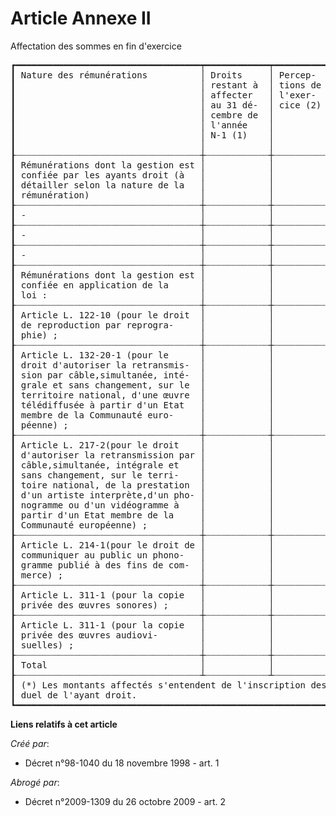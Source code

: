 # Article Annexe II

Affectation des sommes en fin d'exercice

<pre>
┏━━━━━━━━━━━━━━━━━━━━━━━━━━━━━━━━━━━┯━━━━━━━━━━━━┯━━━━━━━━━━━┯━━━━━━━━━┯━━━━━━━━━━┯━━━━━━━━━━━━━┯━━━━━━━━━━━┯━━━━━━━━━━━━━━━┓
┃ Nature des rémunérations          │ Droits     │ Percep-   │ Prélè-  │ Montants │ Montants    │ Montants  │ Droits res-   ┃
┃                                   │ restant à  │ tions de  │ vements │ affec-   │ affectés à  │ affectés  │ tant à effec- ┃
┃                                   │ affecter   │ l'exer-   │ pour la │ tés(art. │ des œuvres  │ aux       │ tuer au 31    ┃
┃                                   │ au 31 dé-  │ cice (2)  │ gestion │ L.       │ sociales ou │ ayants    │ décembre de   ┃
┃                                   │ cembre de  │           │ (3)     │ 321-9)   │ culturelles │ droit(*)  │ l'année N (7) ┃
┃                                   │ l'année    │           │         │ (4)      │ (5)         │ (6)       │ = (1) + (2) - ┃
┃                                   │ N-1 (1)    │           │         │          │             │           │ (3 + 4 +5 +   ┃
┃                                   │            │           │         │          │             │           │ 6)            ┃
┠┈┈┈┈┈┈┈┈┈┈┈┈┈┈┈┈┈┈┈┈┈┈┈┈┈┈┈┈┈┈┈┈┈┈┈┼┈┈┈┈┈┈┈┈┈┈┈┈┼┈┈┈┈┈┈┈┈┈┈┈┼┈┈┈┈┈┈┈┈┈┼┈┈┈┈┈┈┈┈┈┈┼┈┈┈┈┈┈┈┈┈┈┈┈┈┼┈┈┈┈┈┈┈┈┈┈┈┼┈┈┈┈┈┈┈┈┈┈┈┈┈┈┈┨
┃ Rémunérations dont la gestion est │            │           │         │          │             │           │               ┃
┃ confiée par les ayants droit (à   │            │           │         │          │             │           │               ┃
┃ détailler selon la nature de la   │            │           │         │          │             │           │               ┃
┃ rémunération)                     │            │           │         │          │             │           │               ┃
┠┈┈┈┈┈┈┈┈┈┈┈┈┈┈┈┈┈┈┈┈┈┈┈┈┈┈┈┈┈┈┈┈┈┈┈┼┈┈┈┈┈┈┈┈┈┈┈┈┼┈┈┈┈┈┈┈┈┈┈┈┼┈┈┈┈┈┈┈┈┈┼┈┈┈┈┈┈┈┈┈┈┼┈┈┈┈┈┈┈┈┈┈┈┈┈┼┈┈┈┈┈┈┈┈┈┈┈┼┈┈┈┈┈┈┈┈┈┈┈┈┈┈┈┨
┃ -                                 │            │           │         │          │             │           │               ┃
┠┈┈┈┈┈┈┈┈┈┈┈┈┈┈┈┈┈┈┈┈┈┈┈┈┈┈┈┈┈┈┈┈┈┈┈┼┈┈┈┈┈┈┈┈┈┈┈┈┼┈┈┈┈┈┈┈┈┈┈┈┼┈┈┈┈┈┈┈┈┈┼┈┈┈┈┈┈┈┈┈┈┼┈┈┈┈┈┈┈┈┈┈┈┈┈┼┈┈┈┈┈┈┈┈┈┈┈┼┈┈┈┈┈┈┈┈┈┈┈┈┈┈┈┨
┃ -                                 │            │           │         │          │             │           │               ┃
┠┈┈┈┈┈┈┈┈┈┈┈┈┈┈┈┈┈┈┈┈┈┈┈┈┈┈┈┈┈┈┈┈┈┈┈┼┈┈┈┈┈┈┈┈┈┈┈┈┼┈┈┈┈┈┈┈┈┈┈┈┼┈┈┈┈┈┈┈┈┈┼┈┈┈┈┈┈┈┈┈┈┼┈┈┈┈┈┈┈┈┈┈┈┈┈┼┈┈┈┈┈┈┈┈┈┈┈┼┈┈┈┈┈┈┈┈┈┈┈┈┈┈┈┨
┃ -                                 │            │           │         │          │             │           │               ┃
┠┈┈┈┈┈┈┈┈┈┈┈┈┈┈┈┈┈┈┈┈┈┈┈┈┈┈┈┈┈┈┈┈┈┈┈┼┈┈┈┈┈┈┈┈┈┈┈┈┼┈┈┈┈┈┈┈┈┈┈┈┼┈┈┈┈┈┈┈┈┈┼┈┈┈┈┈┈┈┈┈┈┼┈┈┈┈┈┈┈┈┈┈┈┈┈┼┈┈┈┈┈┈┈┈┈┈┈┼┈┈┈┈┈┈┈┈┈┈┈┈┈┈┈┨
┃ Rémunérations dont la gestion est │            │           │         │          │             │           │               ┃
┃ confiée en application de la      │            │           │         │          │             │           │               ┃
┃ loi :                             │            │           │         │          │             │           │               ┃
┠┈┈┈┈┈┈┈┈┈┈┈┈┈┈┈┈┈┈┈┈┈┈┈┈┈┈┈┈┈┈┈┈┈┈┈┼┈┈┈┈┈┈┈┈┈┈┈┈┼┈┈┈┈┈┈┈┈┈┈┈┼┈┈┈┈┈┈┈┈┈┼┈┈┈┈┈┈┈┈┈┈┼┈┈┈┈┈┈┈┈┈┈┈┈┈┼┈┈┈┈┈┈┈┈┈┈┈┼┈┈┈┈┈┈┈┈┈┈┈┈┈┈┈┨
┃ Article L. 122-10 (pour le droit  │            │           │         │          │             │           │               ┃
┃ de reproduction par reprogra-     │            │           │         │          │             │           │               ┃
┃ phie) ;                           │            │           │         │          │             │           │               ┃
┠┈┈┈┈┈┈┈┈┈┈┈┈┈┈┈┈┈┈┈┈┈┈┈┈┈┈┈┈┈┈┈┈┈┈┈┼┈┈┈┈┈┈┈┈┈┈┈┈┼┈┈┈┈┈┈┈┈┈┈┈┼┈┈┈┈┈┈┈┈┈┼┈┈┈┈┈┈┈┈┈┈┼┈┈┈┈┈┈┈┈┈┈┈┈┈┼┈┈┈┈┈┈┈┈┈┈┈┼┈┈┈┈┈┈┈┈┈┈┈┈┈┈┈┨
┃ Article L. 132-20-1 (pour le      │            │           │         │          │             │           │               ┃
┃ droit d'autoriser la retransmis-  │            │           │         │          │             │           │               ┃
┃ sion par câble,simultanée, inté-  │            │           │         │          │             │           │               ┃
┃ grale et sans changement, sur le  │            │           │         │          │             │           │               ┃
┃ territoire national, d'une œuvre  │            │           │         │          │             │           │               ┃
┃ télédiffusée à partir d'un Etat   │            │           │         │          │             │           │               ┃
┃ membre de la Communauté euro-     │            │           │         │          │             │           │               ┃
┃ péenne) ;                         │            │           │         │          │             │           │               ┃
┠┈┈┈┈┈┈┈┈┈┈┈┈┈┈┈┈┈┈┈┈┈┈┈┈┈┈┈┈┈┈┈┈┈┈┈┼┈┈┈┈┈┈┈┈┈┈┈┈┼┈┈┈┈┈┈┈┈┈┈┈┼┈┈┈┈┈┈┈┈┈┼┈┈┈┈┈┈┈┈┈┈┼┈┈┈┈┈┈┈┈┈┈┈┈┈┼┈┈┈┈┈┈┈┈┈┈┈┼┈┈┈┈┈┈┈┈┈┈┈┈┈┈┈┨
┃ Article L. 217-2(pour le droit    │            │           │         │          │             │           │               ┃
┃ d'autoriser la retransmission par │            │           │         │          │             │           │               ┃
┃ câble,simultanée, intégrale et    │            │           │         │          │             │           │               ┃
┃ sans changement, sur le terri-    │            │           │         │          │             │           │               ┃
┃ toire national, de la prestation  │            │           │         │          │             │           │               ┃
┃ d'un artiste interprète,d'un pho- │            │           │         │          │             │           │               ┃
┃ nogramme ou d'un vidéogramme à    │            │           │         │          │             │           │               ┃
┃ partir d'un Etat membre de la     │            │           │         │          │             │           │               ┃
┃ Communauté européenne) ;          │            │           │         │          │             │           │               ┃
┠┈┈┈┈┈┈┈┈┈┈┈┈┈┈┈┈┈┈┈┈┈┈┈┈┈┈┈┈┈┈┈┈┈┈┈┼┈┈┈┈┈┈┈┈┈┈┈┈┼┈┈┈┈┈┈┈┈┈┈┈┼┈┈┈┈┈┈┈┈┈┼┈┈┈┈┈┈┈┈┈┈┼┈┈┈┈┈┈┈┈┈┈┈┈┈┼┈┈┈┈┈┈┈┈┈┈┈┼┈┈┈┈┈┈┈┈┈┈┈┈┈┈┈┨
┃ Article L. 214-1(pour le droit de │            │           │         │          │             │           │               ┃
┃ communiquer au public un phono-   │            │           │         │          │             │           │               ┃
┃ gramme publié à des fins de com-  │            │           │         │          │             │           │               ┃
┃ merce) ;                          │            │           │         │          │             │           │               ┃
┠┈┈┈┈┈┈┈┈┈┈┈┈┈┈┈┈┈┈┈┈┈┈┈┈┈┈┈┈┈┈┈┈┈┈┈┼┈┈┈┈┈┈┈┈┈┈┈┈┼┈┈┈┈┈┈┈┈┈┈┈┼┈┈┈┈┈┈┈┈┈┼┈┈┈┈┈┈┈┈┈┈┼┈┈┈┈┈┈┈┈┈┈┈┈┈┼┈┈┈┈┈┈┈┈┈┈┈┼┈┈┈┈┈┈┈┈┈┈┈┈┈┈┈┨
┃ Article L. 311-1 (pour la copie   │            │           │         │          │             │           │               ┃
┃ privée des œuvres sonores) ;      │            │           │         │          │             │           │               ┃
┠┈┈┈┈┈┈┈┈┈┈┈┈┈┈┈┈┈┈┈┈┈┈┈┈┈┈┈┈┈┈┈┈┈┈┈┼┈┈┈┈┈┈┈┈┈┈┈┈┼┈┈┈┈┈┈┈┈┈┈┈┼┈┈┈┈┈┈┈┈┈┼┈┈┈┈┈┈┈┈┈┈┼┈┈┈┈┈┈┈┈┈┈┈┈┈┼┈┈┈┈┈┈┈┈┈┈┈┼┈┈┈┈┈┈┈┈┈┈┈┈┈┈┈┨
┃ Article L. 311-1 (pour la copie   │            │           │         │          │             │           │               ┃
┃ privée des œuvres audiovi-        │            │           │         │          │             │           │               ┃
┃ suelles) ;                        │            │           │         │          │             │           │               ┃
┠┈┈┈┈┈┈┈┈┈┈┈┈┈┈┈┈┈┈┈┈┈┈┈┈┈┈┈┈┈┈┈┈┈┈┈┼┈┈┈┈┈┈┈┈┈┈┈┈┼┈┈┈┈┈┈┈┈┈┈┈┼┈┈┈┈┈┈┈┈┈┼┈┈┈┈┈┈┈┈┈┈┼┈┈┈┈┈┈┈┈┈┈┈┈┈┼┈┈┈┈┈┈┈┈┈┈┈┼┈┈┈┈┈┈┈┈┈┈┈┈┈┈┈┨
┃ Total                             │            │           │         │          │             │           │               ┃
┠┈┈┈┈┈┈┈┈┈┈┈┈┈┈┈┈┈┈┈┈┈┈┈┈┈┈┈┈┈┈┈┈┈┈┈┴┈┈┈┈┈┈┈┈┈┈┈┈┴┈┈┈┈┈┈┈┈┈┈┈┴┈┈┈┈┈┈┈┈┈┴┈┈┈┈┈┈┈┈┈┈┴┈┈┈┈┈┈┈┈┈┈┈┈┈┴┈┈┈┈┈┈┈┈┈┈┈┴┈┈┈┈┈┈┈┈┈┈┈┈┈┈┈┨
┃ (*) Les montants affectés s'entendent de l'inscription des sommes correspondantes au compte indivi-                       ┃
┃ duel de l'ayant droit.                                                                                                    ┃
┗━━━━━━━━━━━━━━━━━━━━━━━━━━━━━━━━━━━━━━━━━━━━━━━━━━━━━━━━━━━━━━━━━━━━━━━━━━━━━━━━━━━━━━━━━━━━━━━━━━━━━━━━━━━━━━━━━━━━━━━━━━━┛
</pre>


**Liens relatifs à cet article**

_Créé par_:

  - Décret n°98-1040 du 18 novembre 1998 - art. 1

_Abrogé par_:

  - Décret n°2009-1309 du 26 octobre 2009 - art. 2
